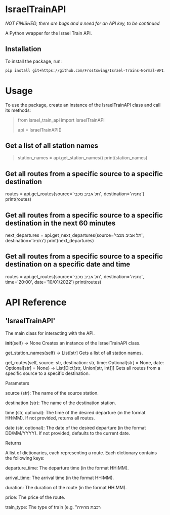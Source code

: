 # IsraelTrainAPI

*NOT FINISHED, there are bugs and a need for an API key, to be continued*


A Python wrapper for the Israel Train API.

## Installation

To install the package, run:

```bash
pip install git+https://github.com/Frostswing/Israel-Trains-Normal-API.git
```

# Usage
To use the package, create an instance of the IsraelTrainAPI class and call its methods:

> from israel_train_api import IsraelTrainAPI
> 
> api = IsraelTrainAPI()

## Get a list of all station names
> station_names = api.get_station_names()
> print(station_names)


## Get all routes from a specific source to a specific destination
routes = api.get_routes(source='תל אביב מכבי', destination='נתניה')
print(routes)

## Get all routes from a specific source to a specific destination in the next 60 minutes
next_departures = api.get_next_departures(source='תל אביב מכבי', destination='נתניה')
print(next_departures)

## Get all routes from a specific source to a specific destination on a specific date and time
routes = api.get_routes(source='תל אביב מכבי', destination='נתניה', time='20:00', date='10/01/2022')
print(routes)

# API Reference
## 'IsraelTrainAPI'
The main class for interacting with the API.

__init__(self) -> None
Creates an instance of the IsraelTrainAPI class.

get_station_names(self) -> List[str]
Gets a list of all station names.

get_routes(self, source: str, destination: str, time: Optional[str] = None, date: Optional[str] = None) -> List[Dict[str, Union[str, int]]]
Gets all routes from a specific source to a specific destination.

Parameters

source (str): The name of the source station.

destination (str): The name of the destination station.

time (str, optional): The time of the desired departure (in the format HH:MM). If not provided, returns all routes.

date (str, optional): The date of the desired departure (in the format DD/MM/YYYY). If not provided, defaults to the current date.

Returns

A list of dictionaries, each representing a route. Each dictionary contains the following keys:

departure_time: The departure time (in the format HH:MM).

arrival_time: The arrival time (in the format HH:MM).

duration: The duration of the route (in the format HH:MM).

price: The price of the route.

train_type: The type of train (e.g. "רכבת מהירה
